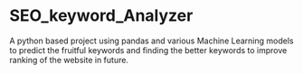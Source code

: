 # SEO_keyword_Analyzer
A python based project using pandas and various Machine Learning models to predict the fruitful keywords and finding the better keywords to improve ranking of the website in future.
